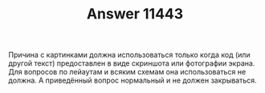 ﻿---
title: "Answer 11443"
se.owner.user_id: 178988
se.owner.display_name: "Qwertiy"
se.owner.link: "https://ru.meta.stackoverflow.com/users/178988/qwertiy"
se.answer_id: 11443
se.question_id: 11441
se.post_type: answer
se.is_accepted: False
---
<p>Причина с картинками должна использоваться только когда код (или другой текст) предоставлен в виде скриншота или фотографии экрана. Для вопросов по лейаутам и всяким схемам она использоваться не должна. А приведённый вопрос нормальный и не должен закрываться.</p>
